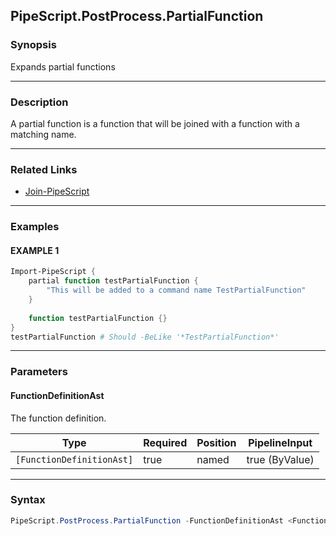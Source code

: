 PipeScript.PostProcess.PartialFunction
--------------------------------------




### Synopsis
Expands partial functions



---


### Description

A partial function is a function that will be joined with a function with a matching name.



---


### Related Links
* [Join-PipeScript](Join-PipeScript.md)





---


### Examples
#### EXAMPLE 1
```PowerShell
Import-PipeScript {
    partial function testPartialFunction {
        "This will be added to a command name TestPartialFunction"
    }
    
    function testPartialFunction {}
}
testPartialFunction # Should -BeLike '*TestPartialFunction*'
```



---


### Parameters
#### **FunctionDefinitionAst**

The function definition.






|Type                     |Required|Position|PipelineInput |
|-------------------------|--------|--------|--------------|
|`[FunctionDefinitionAst]`|true    |named   |true (ByValue)|





---


### Syntax
```PowerShell
PipeScript.PostProcess.PartialFunction -FunctionDefinitionAst <FunctionDefinitionAst> [<CommonParameters>]
```
